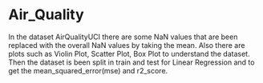 # Air_Quality
In the dataset AirQualityUCI there are some NaN values that are been replaced with the overall NaN values by taking the mean.
Also there are plots such as Violin Plot, Scatter Plot, Box Plot to understand the dataset.
Then the dataset is been split in train and test for Linear Regression and to get the mean_squared_error(mse) and r2_score.
